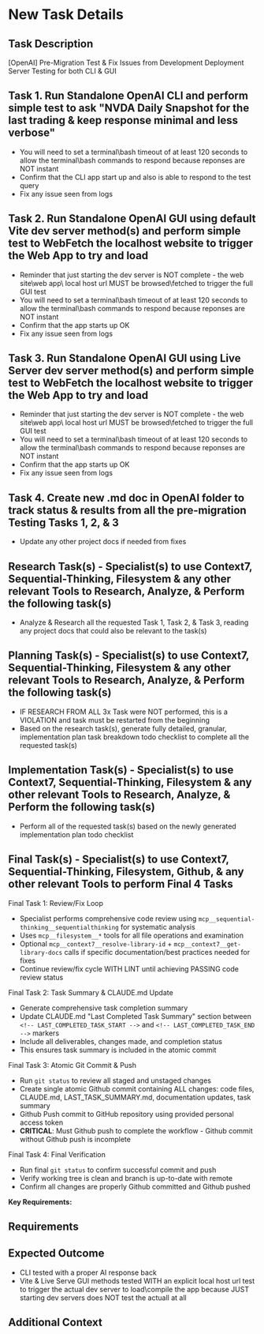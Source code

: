 # New Task Details

## Task Description

[OpenAI] Pre-Migration Test & Fix Issues from Development Deployment Server Testing for both CLI & GUI

## Task 1. Run Standalone OpenAI CLI and perform simple test to ask "NVDA Daily Snapshot for the last trading & keep response minimal and less verbose"

- You will need to set a terminal\bash timeout of at least 120 seconds to allow the terminal\bash commands to respond because reponses are NOT instant
- Confirm that the CLI app start up and also is able to respond to the test query
- Fix any issue seen from logs

## Task 2. Run Standalone OpenAI GUI using default Vite dev server method(s) and perform simple test to WebFetch the localhost website to trigger the  Web App to try and load

- Reminder that just starting the dev server is NOT complete - the web site\web app\ local host url MUST be browsed\fetched to trigger the full GUI test
- You will need to set a terminal\bash timeout of at least 120 seconds to allow the terminal\bash commands to respond because reponses are NOT instant
- Confirm that the app starts up OK
- Fix any issue seen from logs

## Task 3. Run Standalone OpenAI GUI using Live Server dev server method(s) and perform simple test to WebFetch the localhost website to trigger the Web App to try and load

- Reminder that just starting the dev server is NOT complete - the web site\web app\ local host url MUST be browsed\fetched to trigger the full GUI test
- You will need to set a terminal\bash timeout of at least 120 seconds to allow the terminal\bash commands to respond because reponses are NOT instant
- Confirm that the app starts up OK
- Fix any issue seen from logs

## Task 4. Create new .md doc in OpenAI folder to track status & results from all the pre-migration Testing Tasks 1, 2, & 3

- Update any other project docs if needed from fixes

## Research Task(s) - Specialist(s) to use Context7, Sequential-Thinking, Filesystem & any other relevant Tools to Research, Analyze, & Perform the following task(s)

- Analyze & Research all the requested Task 1, Task 2, & Task 3, reading any project docs that could also be relevant to the task(s)

## Planning Task(s) - Specialist(s) to use Context7, Sequential-Thinking, Filesystem & any other relevant Tools to Research, Analyze, & Perform the following task(s)

- IF RESEARCH FROM ALL 3x Task were NOT performed, this is a VIOLATION and task must be restarted from the beginning
- Based on the research task(s), generate fully detailed, granular, implementation plan task breakdown todo checklist to complete all the requested task(s)

## Implementation Task(s) - Specialist(s) to use Context7, Sequential-Thinking, Filesystem & any other relevant Tools to Research, Analyze, & Perform the following task(s)

- Perform all of the requested task(s) based on the newly generated implementation plan todo checklist

## Final Task(s) - Specialist(s) to use Context7, Sequential-Thinking, Filesystem, Github, & any other relevant Tools to perform Final 4 Tasks

Final Task 1: Review/Fix Loop

- Specialist performs comprehensive code review using `mcp__sequential-thinking__sequentialthinking` for systematic analysis
- Uses `mcp__filesystem__*` tools for all file operations and examination
- Optional `mcp__context7__resolve-library-id` + `mcp__context7__get-library-docs` calls if specific documentation/best practices needed for fixes
- Continue review/fix cycle WITH LINT until achieving PASSING code review status

Final Task 2: Task Summary & CLAUDE.md Update

- Generate comprehensive task completion summary
- Update CLAUDE.md "Last Completed Task Summary" section between `<!-- LAST_COMPLETED_TASK_START -->` and `<!-- LAST_COMPLETED_TASK_END -->` markers
- Include all deliverables, changes made, and completion status
- This ensures task summary is included in the atomic commit

Final Task 3: Atomic Git Commit & Push

- Run `git status` to review all staged and unstaged changes
- Create single atomic Github commit containing ALL changes: code files, CLAUDE.md, LAST_TASK_SUMMARY.md, documentation updates, task summary
- Github Push commit to GitHub repository using provided personal access token
- **CRITICAL**: Must Github push to complete the workflow - Github commit without Github push is incomplete

Final Task 4: Final Verification

- Run final `git status` to confirm successful commit and push
- Verify working tree is clean and branch is up-to-date with remote
- Confirm all changes are properly Github committed and Github pushed

**Key Requirements:**

## Requirements

## Expected Outcome

- CLI tested with a proper AI response back
- Vite & Live Serve GUI methods tested WITH an explicit local host url test to trigger the actual dev server to load\compile the app because JUST starting dev servers does NOT test the actuall at all

## Additional Context
